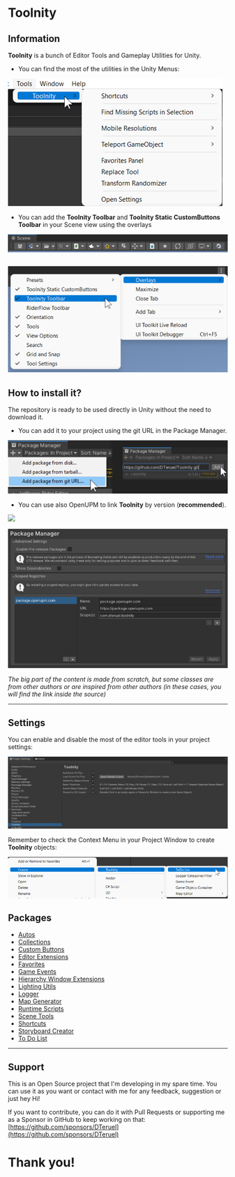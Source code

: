 
# Toolnity

## Information
**Toolnity** is a bunch of Editor Tools and Gameplay Utilities for Unity.

* You can find the most of the utilities in the Unity Menus:

![Tools](.readme/Tools.png)

* You can add the **Toolnity Toolbar** and **Toolnity Static CustomButtons Toolbar** in your Scene view using the overlays

![Toolbar](.readme/SceneToolbar.png)

![Scene Overlay](.readme/SceneOverlay.png)
--------------------------------

## How to install it?
The repository is ready to be used directly in Unity without the need to download it. 

* You can add it to your project using the git URL in the Package Manager.

![PackageManager](.readme/PackageManager.png)

* You can use also OpenUPM to link **Toolnity** by version (**recommended**).

<a href="https://openupm.com/packages/com.dteruel.toolnity/"><img src="https://img.shields.io/npm/v/com.dteruel.toolnity?label=openupm&amp;registry_uri=https://package.openupm.com" /></a>

![ScopedRegistries](.readme/ScopedRegistries.png)

 *The big part of the content is made from scratch, but some classes are from other authors or are inspired from other authors (in these cases, you will find the link inside the source)* 

--------------------------------

## Settings
You can enable and disable the most of the editor tools in your project settings:

![Project Settings](.readme/ProjectSettings.png) 

Remember to check the Context Menu in your Project Window to create **Toolnity** objects:

![Project Context Menu](.readme/ProjectContextMenu.png)

## Packages

* [Autos](/Packages/Toolnity%20-%20Autos)
* [Collections](/Packages/Toolnity%20-%20Collections)
* [Custom Buttons](/Packages/Toolnity%20-%20Custom%20Buttons)
* [Editor Extensions](/Packages/Toolnity%20-%20Editor%20Extensions)
* [Favorites](/Packages/Toolnity%20-%20Favorites)
* [Game Events](/Packages/Toolnity%20-%20Game%20Events)
* [Hierarchy Window Extensions](/Packages/Toolnity%20-%20Hierarchy%20Window%20Extensions)
* [Lighting Utils](/Packages/Toolnity%20-%20Lighting%20Utils)
* [Logger](/Packages/Toolnity%20-%20Logger)
* [Map Generator](/Packages/Toolnity%20-%20Map%20Generator)
* [Runtime Scripts](/Packages/Toolnity%20-%20Runtime%20Scripts)
* [Scene Tools](/Packages/Toolnity%20-%20Scene%20Tools)
* [Shortcuts](/Packages/Toolnity%20-%20Shortcuts)
* [Storyboard Creator](/Packages/Toolnity%20-%20Storyboard%20Creator)
* [To Do List](/Packages/Toolnity%20-%20To%20Do%20List)



--------------------------------

## Support
This is an Open Source project that I'm developing in my spare time.
You can use it as you want or contact with me for any feedback, suggestion or just hey Hi!

If you want to contribute, you can do it with Pull Requests or supporting me as a Sponsor in GitHub to keep working on that:
[https://github.com/sponsors/DTeruel](https://github.com/sponsors/DTeruel)

# Thank you!
